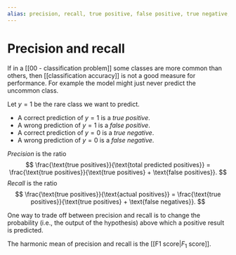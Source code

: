 ```yaml
---
alias: precision, recall, true positive, false positive, true negative, false negative
---
```

# Precision and recall

If in a [[00 - classification problem]] some classes are more common than others, then [[classification accuracy]] is not a good measure for performance. For example the model might just never predict the uncommon class.

Let $y=1$ be the rare class we want to predict. 

- A correct prediction of $y = 1$ is a *true positive*.
- A wrong prediction of $y = 1$ is a *false positive*.
- A correct prediction of $y = 0$ is a *true negative*.
- A wrong prediction of $y = 0$ is a *false negative*.

*Precision* is the ratio
$$
	\frac{\text{true positives}}{\text{total predicted positives}} =
	\frac{\text{true positives}}{\text{true positives} + \text{false positives}}.
$$
*Recall* is the ratio
$$
	\frac{\text{true positives}}{\text{actual positives}} =
	\frac{\text{true positives}}{\text{true positives} + \text{false negatives}}.
$$

One way to trade off between precision and recall is to change the probability (i.e., the output of the hypothesis) above which a positive result is predicted.

The harmonic mean of precision and recall is the [[F1 score|$F_1$ score]].